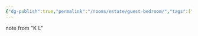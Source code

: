 ```yaml
---
{"dg-publish":true,"permalink":"/rooms/estate/guest-bedroom/","tags":["bedroom"]}
---
```


note from "K L"